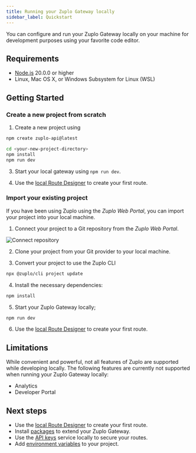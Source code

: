 ```yaml
---
title: Running your Zuplo Gateway locally
sidebar_label: Quickstart
---
```


You can configure and run your Zuplo Gateway locally on your machine for
development purposes using your favorite code editor.

## Requirements

- [Node.js](https://nodejs.org/en/download) 20.0.0 or higher
- Linux, Mac OS X, or Windows Subsystem for Linux (WSL)

## Getting Started

### Create a new project from scratch

1. Create a new project using

```bash
npm create zuplo-api@latest
```

```bash title="Expected output: "
cd <your-new-project-directory>
npm install
npm run dev
```

3. Start your local gateway using `npm run dev`.

4. Use the [local Route Designer](./local-development-routes-designer.md) to
   create your first route.

### Import your existing project

If you have been using Zuplo using the _Zuplo Web Portal_, you can import your
project into your local machine.

1. Connect your project to a Git repository from the _Zuplo Web Portal_.

![Connect repository](https://cdn.zuplo.com/assets/3bd6b736-20d7-4ac4-805c-d7fd810dea28.png)

2. Clone your project from your Git provider to your local machine.

3. Convert your project to use the Zuplo CLI

```bash
npx @zuplo/cli project update
```

4. Install the necessary dependencies:

```sh
npm install
```

5. Start your Zuplo Gateway locally;

```sh
npm run dev
```

6. Use the [local Route Designer](./local-development-routes-designer.md) to
   create your first route.

## Limitations

While convenient and powerful, not all features of Zuplo are supported while
developing locally. The following features are currently not supported when
running your Zuplo Gateway locally:

- Analytics
- Developer Portal

## Next steps

- Use the [local Route Designer](./local-development-routes-designer) to create
  your first route.
- Install [packages](/docs/articles/node-modules) to extend your Zuplo Gateway.
- Use the [API keys](./local-development-api-keys) service locally to secure
  your routes.
- Add [environment variables](./local-development-env-variables) to your
  project.
